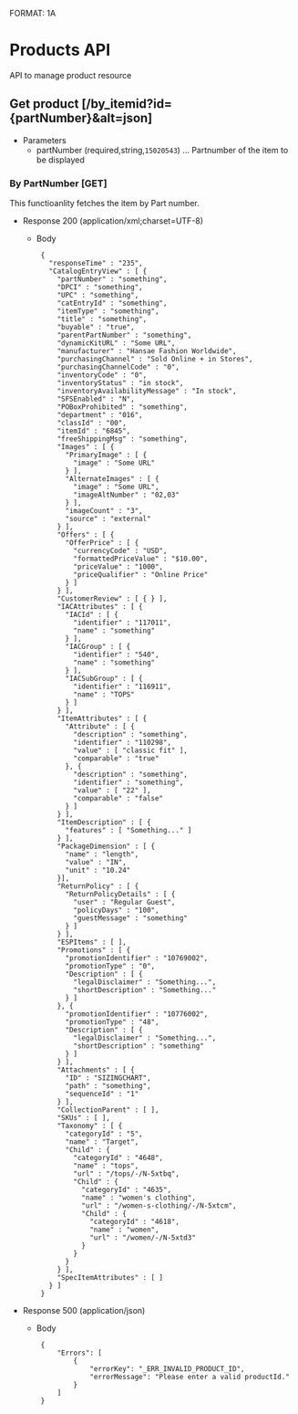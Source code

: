 FORMAT: 1A

# Products API
API to manage product resource

##  Get product [/by_itemid?id={partNumber}&alt=json]
+ Parameters
    + partNumber (required,string,`15020543`) ... Partnumber of the item to be displayed

### By PartNumber [GET]
This functioanlity fetches the item by Part number.

+ Response 200 (application/xml;charset=UTF-8)
    +  Body
    
            {
              "responseTime" : "235",
              "CatalogEntryView" : [ {
                "partNumber" : "something",
                "DPCI" : "something",
                "UPC" : "something",
                "catEntryId" : "something",
                "itemType" : "something",
                "title" : "something",
                "buyable" : "true",
                "parentPartNumber" : "something",
                "dynamicKitURL" : "Some URL",
                "manufacturer" : "Hansae Fashion Worldwide",
                "purchasingChannel" : "Sold Online + in Stores",
                "purchasingChannelCode" : "0",
                "inventoryCode" : "0",
                "inventoryStatus" : "in stock",
                "inventoryAvailabilityMessage" : "In stock",
                "SFSEnabled" : "N",
                "POBoxProhibited" : "something",
                "department" : "016",
                "classId" : "00",
                "itemId" : "6845",
                "freeShippingMsg" : "something",
                "Images" : [ {
                  "PrimaryImage" : [ {
                    "image" : "Some URL"
                  } ],
                  "AlternateImages" : [ {
                    "image" : "Some URL",
                    "imageAltNumber" : "02,03"
                  } ],
                  "imageCount" : "3",
                  "source" : "external"
                } ],
                "Offers" : [ {
                  "OfferPrice" : [ {
                    "currencyCode" : "USD",
                    "formattedPriceValue" : "$10.00",
                    "priceValue" : "1000",
                    "priceQualifier" : "Online Price"
                  } ]
                } ],
                "CustomerReview" : [ { } ],
                "IACAttributes" : [ {
                  "IACId" : [ {
                    "identifier" : "117011",
                    "name" : "something"
                  } ],
                  "IACGroup" : [ {
                    "identifier" : "540",
                    "name" : "something"
                  } ],
                  "IACSubGroup" : [ {
                    "identifier" : "116911",
                    "name" : "TOPS"
                  } ]
                } ],
                "ItemAttributes" : [ {
                  "Attribute" : [ {
                    "description" : "something",
                    "identifier" : "110298",
                    "value" : [ "classic fit" ],
                    "comparable" : "true"
                  }, {
                    "description" : "something",
                    "identifier" : "something",
                    "value" : [ "22" ],
                    "comparable" : "false"
                  } ]
                } ],
                "ItemDescription" : [ {
                  "features" : [ "Something..." ]
                } ],
                "PackageDimension" : [ {
                  "name" : "length",
                  "value" : "IN",
                  "unit" : "10.24"
                }],
                "ReturnPolicy" : [ {
                  "ReturnPolicyDetails" : [ {
                    "user" : "Regular Guest",
                    "policyDays" : "100",
                    "guestMessage" : "something"
                  } ]
                } ],
                "ESPItems" : [ ],
                "Promotions" : [ {
                  "promotionIdentifier" : "10769002",
                  "promotionType" : "0",
                  "Description" : [ {
                    "legalDisclaimer" : "Something...",
                    "shortDescription" : "Something..."
                  } ]
                }, {
                  "promotionIdentifier" : "10776002",
                  "promotionType" : "48",
                  "Description" : [ {
                    "legalDisclaimer" : "Something...",
                    "shortDescription" : "something"
                  } ]
                } ],
                "Attachments" : [ {
                  "ID" : "SIZINGCHART",
                  "path" : "something",
                  "sequenceId" : "1"
                } ],
                "CollectionParent" : [ ],
                "SKUs" : [ ],
                "Taxonomy" : [ {
                  "categoryId" : "5",
                  "name" : "Target",
                  "Child" : {
                    "categoryId" : "4648",
                    "name" : "tops",
                    "url" : "/tops/-/N-5xtbq",
                    "Child" : {
                      "categoryId" : "4635",
                      "name" : "women's clothing",
                      "url" : "/women-s-clothing/-/N-5xtcm",
                      "Child" : {
                        "categoryId" : "4618",
                        "name" : "women",
                        "url" : "/women/-/N-5xtd3"
                      }
                    }
                  }
                } ],
                "SpecItemAttributes" : [ ]
              } ]
            }

+ Response 500 (application/json)

    +  Body

            {
                "Errors": [
                    {
                        "errorKey": "_ERR_INVALID_PRODUCT_ID",
                        "errorMessage": "Please enter a valid productId."
                    }
                ]
            }
